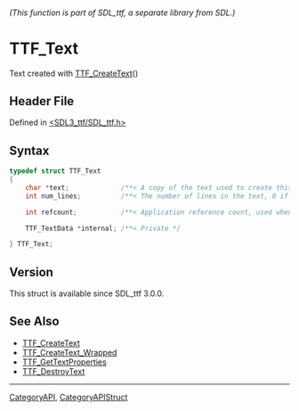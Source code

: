 ###### (This function is part of SDL_ttf, a separate library from SDL.)
# TTF_Text

Text created with [TTF_CreateText](TTF_CreateText)()

## Header File

Defined in [<SDL3_ttf/SDL_ttf.h>](https://github.com/libsdl-org/SDL_ttf/blob/main/include/SDL3_ttf/SDL_ttf.h)

## Syntax

```c
typedef struct TTF_Text
{
    char *text;             /**< A copy of the text used to create this text object, useful for layout and debugging. This will be freed automatically when the object is destroyed. */
    int num_lines;          /**< The number of lines in the text, 0 if it's empty */

    int refcount;           /**< Application reference count, used when freeing surface */

    TTF_TextData *internal; /**< Private */

} TTF_Text;
```

## Version

This struct is available since SDL_ttf 3.0.0.

## See Also

- [TTF_CreateText](TTF_CreateText)
- [TTF_CreateText_Wrapped](TTF_CreateText_Wrapped)
- [TTF_GetTextProperties](TTF_GetTextProperties)
- [TTF_DestroyText](TTF_DestroyText)

----
[CategoryAPI](CategoryAPI), [CategoryAPIStruct](CategoryAPIStruct)

